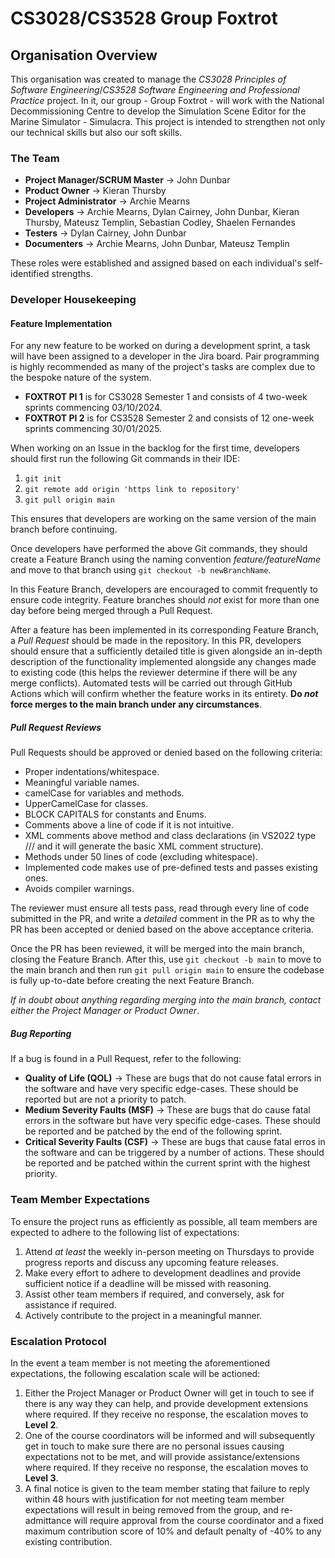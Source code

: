 # CS3028/CS3528 Group Foxtrot

## Organisation Overview
This organisation was created to manage the *CS3028 Principles of Software Engineering*/*CS3528 Software Engineering and Professional Practice* project. In it, our group - Group Foxtrot - will work with the National Decommissioning Centre to develop the Simulation Scene Editor for the Marine Simulator - Simulacra. This project is intended to strengthen not only our technical skills but also our soft skills.

### The Team
- **Project Manager/SCRUM Master** -> John Dunbar
- **Product Owner** -> Kieran Thursby
- **Project Administrator** -> Archie Mearns
- **Developers** -> Archie Mearns, Dylan Cairney, John Dunbar, Kieran Thursby, Mateusz Templin, Sebastian Codley, Shaelen Fernandes
- **Testers** -> Dylan Cairney, John Dunbar
- **Documenters** -> Archie Mearns, John Dunbar, Mateusz Templin

These roles were established and assigned based on each individual's self-identified strengths.

### Developer Housekeeping

#### Feature Implementation

For any new feature to be worked on during a development sprint, a task will have been assigned to a developer in the Jira board. Pair programming is highly recommended as many of the project's tasks are complex due to the bespoke nature of the system.
- **FOXTROT PI 1** is for CS3028 Semester 1 and consists of 4 two-week sprints commencing 03/10/2024.
- **FOXTROT PI 2** is for CS3528 Semester 2 and consists of 12 one-week sprints commencing 30/01/2025.

When working on an Issue in the backlog for the first time, developers should first run the following Git commands in their IDE:
1. `git init`
2. `git remote add origin 'https link to repository'`
3. `git pull origin main`

This ensures that developers are working on the same version of the main branch before continuing.

Once developers have performed the above Git commands, they should create a Feature Branch using the naming convention *feature/featureName* and move to that branch using `git checkout -b newBranchName`.

In this Feature Branch, developers are encouraged to commit frequently to ensure code integrity. Feature branches should *not* exist for more than one day before being merged through a Pull Request.

After a feature has been implemented in its corresponding Feature Branch, a *Pull Request* should be made in the repository. In this PR, developers should ensure that a sufficiently detailed title is given alongside an in-depth description of the functionality implemented alongside any changes made to existing code (this helps the reviewer determine if there will be any merge conflicts). Automated tests will be carried out through GitHub Actions which will confirm whether the feature works in its entirety. **Do _not_ force merges to the main branch under any circumstances**.

##### Pull Request Reviews

Pull Requests should be approved or denied based on the following criteria:
- Proper indentations/whitespace.
- Meaningful variable names.
- camelCase for variables and methods.
- UpperCamelCase for classes.
- BLOCK CAPITALS for constants and Enums.
- Comments above a line of code if it is not intuitive.
- XML comments above method and class declarations (in VS2022 type /// and it will generate the basic XML comment structure).
- Methods under 50 lines of code (excluding whitespace).
- Implemented code makes use of pre-defined tests and passes existing ones.
- Avoids compiler warnings.

The reviewer must ensure all tests pass, read through every line of code submitted in the PR, and write a *detailed* comment in the PR as to why the PR has been accepted or denied based on the above acceptance criteria.

Once the PR has been reviewed, it will be merged into the main branch, closing the Feature Branch. After this, use `git checkout -b main` to move to the main branch and then run `git pull origin main` to ensure the codebase is fully up-to-date before creating the next Feature Branch.

*If in doubt about anything regarding merging into the main branch, contact either the Project Manager or Product Owner*.

##### Bug Reporting

If a bug is found in a Pull Request, refer to the following:

- **Quality of Life (QOL)** -> These are bugs that do not cause fatal errors in the software and have very specific edge-cases. These should be reported but are not a priority to patch.
- **Medium Severity Faults (MSF)** -> These are bugs that do cause fatal errors in the software but have very specific edge-cases. These should be reported and be patched by the end of the following sprint.
- **Critical Severity Faults (CSF)** -> These are bugs that cause fatal erros in the software and can be triggered by a number of actions. These should be reported and be patched within the current sprint with the highest priority.

### Team Member Expectations
To ensure the project runs as efficiently as possible, all team members are expected to adhere to the following list of expectations:
1. Attend *at least* the weekly in-person meeting on Thursdays to provide progress reports and discuss any upcoming feature releases.
2. Make every effort to adhere to development deadlines and provide sufficient notice if a deadline will be missed with reasoning.
3. Assist other team members if required, and conversely, ask for assistance if required.
4. Actively contribute to the project in a meaningful manner.

### Escalation Protocol
In the event a team member is not meeting the aforementioned expectations, the following escalation scale will be actioned:
1. Either the Project Manager or Product Owner will get in touch to see if there is any way they can help, and provide development extensions where required. If they receive no response, the escalation moves to **Level 2**.
2. One of the course coordinators will be informed and will subsequently get in touch to make sure there are no personal issues causing expectations not to be met, and will provide assistance/extensions where required. If they receive no response, the escalation moves to **Level 3**.
3. A final notice is given to the team member stating that failure to reply within 48 hours with justification for not meeting team member expectations will result in being removed from the group, and re-admittance will require approval from the course coordinator and a fixed maximum contribution score of 10% and default penalty of -40% to any existing contribution.
